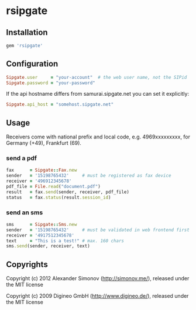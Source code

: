 # rsipgate

## Installation

``` ruby
gem 'rsipgate'
```

## Configuration

``` ruby
Sipgate.user     = "your-account"  # the web user name, not the SIPid
Sipgate.password = "your-password"
```

If the api hostname differs from samurai.sipgate.net you can set it explicitly:

``` ruby
Sipgate.api_host = "somehost.sipgate.net"
```

## Usage

Receivers come with national prefix and local code, e.g. 4969xxxxxxxxx, for Germany (+49), Frankfurt (69).

### send a pdf

``` ruby    
fax      = Sipgate::Fax.new
sender   = '15198765432'     # must be registered as fax device
receiver = '496912345678'
pdf_file = File.read("document.pdf")
result   = fax.send(sender, receiver, pdf_file)
status   = fax.status(result.session_id)
```

### send an sms

``` ruby    
sms      = Sipgate::Sms.new
sender   = '15198765432'     # must be validated in web frontend first
receiver = '4917512345678'
text     = "This is a test!" # max. 160 chars
sms.send(sender, receiver, text)
```

## Copyrights

Copyright (c) 2012 Alexander Simonov (http://simonov.me/), released under the MIT license

Copyright (c) 2009 Digineo GmbH (http://www.digineo.de/), released under the MIT license
